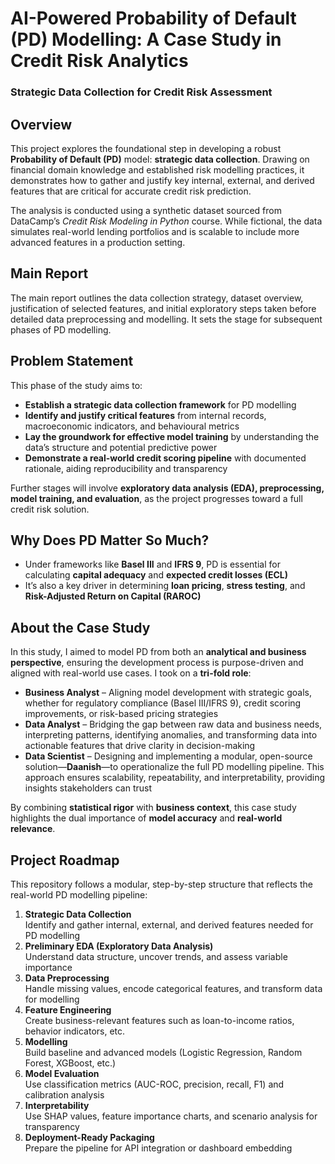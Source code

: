 # AI-Powered Probability of Default (PD) Modelling: A Case Study in Credit Risk Analytics  
### Strategic Data Collection for Credit Risk Assessment

## Overview  
This project explores the foundational step in developing a robust **Probability of Default (PD)** model: **strategic data collection**. Drawing on financial domain knowledge and established risk modelling practices, it demonstrates how to gather and justify key internal, external, and derived features that are critical for accurate credit risk prediction.

The analysis is conducted using a synthetic dataset sourced from DataCamp’s *Credit Risk Modeling in Python* course. While fictional, the data simulates real-world lending portfolios and is scalable to include more advanced features in a production setting.

## Main Report  
The main report outlines the data collection strategy, dataset overview, justification of selected features, and initial exploratory steps taken before detailed data preprocessing and modelling. It sets the stage for subsequent phases of PD modelling.

## Problem Statement  
This phase of the study aims to:

- **Establish a strategic data collection framework** for PD modelling  
- **Identify and justify critical features** from internal records, macroeconomic indicators, and behavioural metrics  
- **Lay the groundwork for effective model training** by understanding the data’s structure and potential predictive power  
- **Demonstrate a real-world credit scoring pipeline** with documented rationale, aiding reproducibility and transparency

Further stages will involve **exploratory data analysis (EDA), preprocessing, model training, and evaluation**, as the project progresses toward a full credit risk solution.

## Why Does PD Matter So Much?  
- Under frameworks like **Basel III** and **IFRS 9**, PD is essential for calculating **capital adequacy** and **expected credit losses (ECL)**  
- It’s also a key driver in determining **loan pricing**, **stress testing**, and **Risk-Adjusted Return on Capital (RAROC)**

## About the Case Study  
In this study, I aimed to model PD from both an **analytical and business perspective**, ensuring the development process is purpose-driven and aligned with real-world use cases. I took on a **tri-fold role**:

- **Business Analyst** – Aligning model development with strategic goals, whether for regulatory compliance (Basel III/IFRS 9), credit scoring improvements, or risk-based pricing strategies  
- **Data Analyst** – Bridging the gap between raw data and business needs, interpreting patterns, identifying anomalies, and transforming data into actionable features that drive clarity in decision-making  
- **Data Scientist** – Designing and implementing a modular, open-source solution—**Daanish**—to operationalize the full PD modelling pipeline. This approach ensures scalability, repeatability, and interpretability, providing insights stakeholders can trust

By combining **statistical rigor** with **business context**, this case study highlights the dual importance of **model accuracy** and **real-world relevance**.

## Project Roadmap  
This repository follows a modular, step-by-step structure that reflects the real-world PD modelling pipeline:

1. **Strategic Data Collection**  
   Identify and gather internal, external, and derived features needed for PD modelling  
2. **Preliminary EDA (Exploratory Data Analysis)**  
   Understand data structure, uncover trends, and assess variable importance  
3. **Data Preprocessing**  
   Handle missing values, encode categorical features, and transform data for modelling  
4. **Feature Engineering**  
   Create business-relevant features such as loan-to-income ratios, behavior indicators, etc.  
5. **Modelling**  
   Build baseline and advanced models (Logistic Regression, Random Forest, XGBoost, etc.)  
6. **Model Evaluation**  
   Use classification metrics (AUC-ROC, precision, recall, F1) and calibration analysis  
7. **Interpretability**  
   Use SHAP values, feature importance charts, and scenario analysis for transparency  
8. **Deployment-Ready Packaging**  
   Prepare the pipeline for API integration or dashboard embedding  




